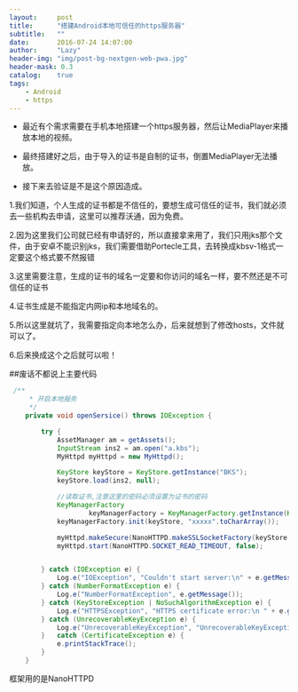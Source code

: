 ```yaml
---
layout:     post
title:      "搭建Android本地可信任的https服务器"
subtitle:   ""
date:       2016-07-24 14:07:00
author:     "Lazy"
header-img: "img/post-bg-nextgen-web-pwa.jpg"
header-mask: 0.3
catalog:    true
tags:
    - Android
    - https
---
```








- 最近有个需求需要在手机本地搭建一个https服务器，然后让MediaPlayer来播放本地的视频。


- 最终搭建好之后，由于导入的证书是自制的证书，倒置MediaPlayer无法播放。

- 接下来去验证是不是这个原因造成。

1.我们知道，个人生成的证书都是不信任的，要想生成可信任的证书，我们就必须去一些机构去申请，这里可以推荐沃通，因为免费。

2.因为这里我们公司就已经有申请好的，所以直接拿来用了，我们只用jks那个文件，由于安卓不能识别jks，我们需要借助Portecle工具，去转换成kbsv-1格式一定要这个格式要不然报错

3.这里需要注意，生成的证书的域名一定要和你访问的域名一样，要不然还是不可信任的证书

4.证书生成是不能指定内网ip和本地域名的。

5.所以这里就坑了，我需要指定向本地怎么办，后来就想到了修改hosts，文件就可以了。

6.后来换成这个之后就可以啦！

##废话不都说上主要代码

```java
 /**
     * 开启本地服务
     */
    private void openSersice() throws IOException {

        try {
            AssetManager am = getAssets();
            InputStream ins2 = am.open("a.kbs");
            MyHttpd myHttpd = new MyHttpd();

            KeyStore keyStore = KeyStore.getInstance("BKS");
            keyStore.load(ins2, null);

            //读取证书,注意这里的密码必须设置为证书的密码
            KeyManagerFactory
                    keyManagerFactory = KeyManagerFactory.getInstance(KeyManagerFactory.getDefaultAlgorithm());
            keyManagerFactory.init(keyStore, "xxxxx".toCharArray());

            myHttpd.makeSecure(NanoHTTPD.makeSSLSocketFactory(keyStore, keyManagerFactory), null);
            myHttpd.start(NanoHTTPD.SOCKET_READ_TIMEOUT, false);


        } catch (IOException e) {
            Log.e("IOException", "Couldn't start server:\n" + e.getMessage());
        } catch (NumberFormatException e) {
            Log.e("NumberFormatException", e.getMessage());
        } catch (KeyStoreException | NoSuchAlgorithmException e) {
            Log.e("HTTPSException", "HTTPS certificate error:\n " + e.getMessage());
        } catch (UnrecoverableKeyException e) {
            Log.e("UnrecoverableKeyException", "UnrecoverableKeyException" + e.getMessage());
        }   catch (CertificateException e) {
            e.printStackTrace();
        }
    }

```

框架用的是NanoHTTPD
